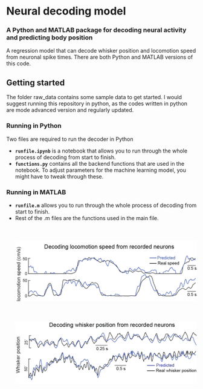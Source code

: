# Neural decoding model
### A Python and MATLAB package for decoding neural activity and predicting body position
A regression model that can decode whisker position and locomotion speed from neuronal spike times.
There are both Python and MATLAB versions of this code. 

## Getting started
The folder raw_data contains some sample data to get started. I would suggest running this repository in python, as the codes written in python are mode advanced version and regularly updated.
### Running in Python
Two files are required to run the decoder in Python
 - **`runfile.ipynb`** is a notebook that allows you to run through the whole process of decoding from start to finish.
 - **`functions.py`** contains all the backend functions that are used in the notebook. To adjust parameters for the machine learning model, you might have to tweak through these. 
### Running in MATLAB
 - **`runfile.m`** allows you to run through the whole process of decoding from start to finish.
 - Rest of the .m files are the functions used in the main file.
<br><br>
<br><br>
![My Image](images/decoding_locomotion_speed.png)
<br><br>
<br><br>
![My Image](images/decoding_position.png)
